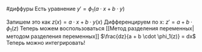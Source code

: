 #диффуры 
Есть уравнение $y' = \phi_1(a \cdot x + b \cdot y)$

Запишем это как $z(x) = a \cdot x + b \cdot y(x)$
Дифференцируем по x: $z' = a + b \cdot \phi_1(z)$
Теперь можем воспользоваться [[Метод разделения переменных|методом разделения переменных]]
$\frac{dz}{a + b \cdot \phi_1(z)} = dx$
Теперь можно интегрировать!